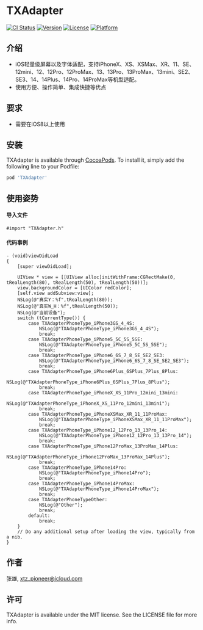 # TXAdapter

[![CI Status](https://img.shields.io/travis/张雄/TXAdapter.svg?style=flat)](https://travis-ci.org/张雄/TXAdapter)
[![Version](https://img.shields.io/cocoapods/v/TXAdapter.svg?style=flat)](https://cocoapods.org/pods/TXAdapter)
[![License](https://img.shields.io/cocoapods/l/TXAdapter.svg?style=flat)](https://cocoapods.org/pods/TXAdapter)
[![Platform](https://img.shields.io/cocoapods/p/TXAdapter.svg?style=flat)](https://cocoapods.org/pods/TXAdapter)

## 介绍

* iOS轻量级屏幕以及字体适配，支持iPhoneX、XS、XSMax、XR、11、SE、12mini、12、12Pro、12ProMax、13、13Pro、13ProMax、13mini、SE2、SE3、14、14Plus、14Pro、14ProMax等机型适配。
* 使用方便、操作简单、集成快捷等优点

## 要求
* 需要在iOS8以上使用
## 安装

TXAdapter is available through [CocoaPods](https://cocoapods.org). To install
it, simply add the following line to your Podfile:

```ruby
pod 'TXAdapter'
```
## 使用姿势
#### 导入文件
```objc
#import "TXAdapter.h"
```
#### 代码事例
```objc
- (void)viewDidLoad
{
    [super viewDidLoad];
    
    UIView * view = [[UIView alloc]initWithFrame:CGRectMake(0, tRealLength(80), tRealLength(50), tRealLength(50))];
    view.backgroundColor = [UIColor redColor];
    [self.view addSubview:view];
    NSLog(@"真实Y：%f",tRealLength(80));
    NSLog(@"真实W_H：%f",tRealLength(50));
    NSLog(@"当前设备");
    switch (tCurrentType()) {
        case TXAdapterPhoneType_iPhone3GS_4_4S:
            NSLog(@"TXAdapterPhoneType_iPhone3GS_4_4S");
            break;
        case TXAdapterPhoneType_iPhone5_5C_5S_5SE:
            NSLog(@"TXAdapterPhoneType_iPhone5_5C_5S_5SE");
            break;
        case TXAdapterPhoneType_iPhone6_6S_7_8_SE_SE2_SE3:
            NSLog(@"TXAdapterPhoneType_iPhone6_6S_7_8_SE_SE2_SE3");
            break;
        case TXAdapterPhoneType_iPhone6Plus_6SPlus_7Plus_8Plus:
            NSLog(@"TXAdapterPhoneType_iPhone6Plus_6SPlus_7Plus_8Plus");
            break;
        case TXAdapterPhoneType_iPhoneX_XS_11Pro_12mini_13mini:
            NSLog(@"TXAdapterPhoneType_iPhoneX_XS_11Pro_12mini_13mini");
            break;
        case TXAdapterPhoneType_iPhoneXSMax_XR_11_11ProMax:
            NSLog(@"TXAdapterPhoneType_iPhoneXSMax_XR_11_11ProMax");
            break;
        case TXAdapterPhoneType_iPhone12_12Pro_13_13Pro_14:
            NSLog(@"TXAdapterPhoneType_iPhone12_12Pro_13_13Pro_14");
            break;
        case TXAdapterPhoneType_iPhone12ProMax_13ProMax_14Plus:
            NSLog(@"TXAdapterPhoneType_iPhone12ProMax_13ProMax_14Plus");
            break;
        case TXAdapterPhoneType_iPhone14Pro:
            NSLog(@"TXAdapterPhoneType_iPhone14Pro");
            break;
        case TXAdapterPhoneType_iPhone14ProMax:
            NSLog(@"TXAdapterPhoneType_iPhone14ProMax");
            break;
        case TXAdapterPhoneTypeOther:
            NSLog(@"Other");
            break;
        default:
            break;
    }
    // Do any additional setup after loading the view, typically from a nib.
}
```

## 作者

张雄, xtz_pioneer@icloud.com

## 许可

TXAdapter is available under the MIT license. See the LICENSE file for more info.
